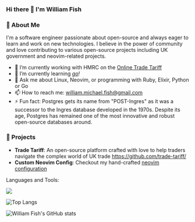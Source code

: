### Hi there 👋 I'm William Fish

### 🚀 About Me

I'm a software engineer passionate about open-source and always eager to learn and work on new technologies. I believe in the power of community and love contributing to various open-source projects including UK government and neovim-related projects.

- 🔭 I’m currently working with HMRC on the [Online Trade Tariff](https://github.com/trade-tariff/)
- 🐋 I’m currently learning *[go](https://gobyexample.com/)!*
- 💬 Ask me about Linux, Neovim, or programming with Ruby, Elixir, Python  or Go
- 📫 How to reach me: <william.michael.fish@gmail.com>
- ⚡ Fun fact: Postgres gets its name from "POST-Ingres" as it was a successor to the Ingres database developed in the 1970s. Despite its age, Postgres has remained one of the most innovative and robust open-source databases around.

### 🌱 Projects

- **Trade Tariff**: An open-source platform crafted with love to help traders navigate the complex world of UK trade <https://github.com/trade-tariff/>
- **Custom Neovim Config**: Checkout my hand-crafted [neovim configuration](https://github.com/willfish/vimrc)

Languages and Tools:

<p>
  <a href="https://skillicons.dev">
    <img src="https://skillicons.dev/icons?i=linux,neovim,ruby,py,postgres,aws,docker,go,js,elixir&perline=5" />
  </a>
</p>

![Top Langs](https://github-readme-stats.vercel.app/api/top-langs/?username=willfish&hide=css,html,coffeescript&langs_count=7&layout=compact&theme=dracula)

![William Fish's GitHub stats](https://github-readme-stats.vercel.app/api?username=willfish&hide_rank=true&theme=dracula)
